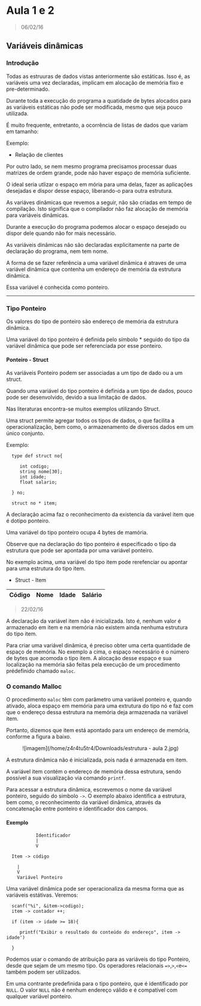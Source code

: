 # Aula 1 e 2

> 06/02/16

## Variáveis dinâmicas

### Introdução

Todas as estruuras de dados vistas anteriormente são estáticas. Isso é, as variáveis uma vez declaradas, implicam em alocação de memória fixo e pre-determinado.

Durante toda a execução do programa a quatidade de bytes alocados para as variáveis estáticas não pode ser modificada, mesmo que seja pouco utilizada.

É muito frequente, entretanto, a ocorrência de listas de dados que variam em tamanho:

Exemplo:
   - Relação de clientes

Por outro lado, se nem mesmo programa precisamos processar duas matrizes de ordem grande, pode não haver espaço de memória suficiente.

O ideal seria utlizar o espaço em mória para uma delas, fazer as aplicações desejadas e dispor desse espaço, liberando-o para outra estrutura.

As variáves dinâmicas que revemos a seguir, não são criadas em tempo de compilação. Isto significa que o compilador não faz alocação de memória para variáveis dinâmicas.

Durante a execução do programa podemos alocar o espaço desejado ou dispor dele quando não for mais necessário.

As variáveis dinâmicas não são declaradas explicitamente na parte de declaração do programa, nem tem nome.

A forma de se fazer referência a uma variável dinâmica é atraves de uma variável dinâmica que contenha um endereço de memória da estrutura dinâmica.

Essa variável é conhecida como ponteiro.

------------------------------

### Tipo Ponteiro

Os valores do tipo de ponteiro são endereço de memória da estrutura dinâmica.

Uma variável do tipo ponteiro é definida pelo símbolo \* seguido do tipo da variável dinâmica que pode ser referenciada por esse ponteiro.

#### Ponteiro - Struct

As variáveis Ponteiro podem ser associadas a um tipo de dado ou a um struct.

Quando uma variável do tipo ponteiro é definida a um tipo de dados, pouco pode ser desenvolvido, devido a sua limitação de dados.

Nas literaturas encontra-se muitos exemplos utilizando Struct.

Uma struct permite agregar todos os tipos de dados, o que facilita a operacionalização, bem como, o armazenamento de diversos dados em um único conjunto.

Exemplo:

      type def struct no{

         int codigo;
         string nome[30];
         int idade;
         float salario;

      } no;

      struct no * item;

A declaração acima faz o reconhecimento da existencia da varável item que é dotipo ponteiro.

Uma variável do tipo ponteiro ocupa 4 bytes de mamória.

Observe que na declaração do tipo ponteiro é especificado o tipo da estrutura que pode ser apontada por uma variável ponteiro.

No exemplo acima, uma variável do tipo item pode rerefenciar ou apontar para uma estrutura do tipo item.

- Struct - Item

| Código | Nome | Idade | Salário |
|--------|------|-------|---------|

> 22/02/16

A declaração da variável item não é inicializada. Isto é, nenhum valor é armazenado em item e na memória não existem ainda nenhuma estrutura do tipo item.

Para criar uma variável dinâmica, é preciso obter uma certa quantidade de espaço de memória. No exemplo a cima, o espaço necessário é o número de bytes que acomoda o tipo item. A alocação desse espaço e sua localização na memória são feitas pela execução de um procedimento prédefinido chamado `maloc`.

### O comando Malloc

O procedimento `maloc` têm com parâmetro uma variável ponteiro e, quando ativado, aloca espaço em memória para uma extrutura do tipo nó e faz com que o endereço dessa estrutura na memória deja armazenada na variável item.

Portanto, dizemos que item está apontado para um endereço de memória, conforme a figura a baixo.

<div style="text-align:center" markdown="1">

![imagem](/home/z4r4tu5tr4/Downloads/estrutura - aula 2.jpg)

</div>

A estrutura dinâmica não é inicializada, pois nada é armazenada em item.

A variável item contém o endereço de memória dessa estrutura, sendo possível a sua visualização via comando `printf`.

Para acessar a estrutura dinâmica, escrevemos o nome da variável ponteiro, seguido do simbolo `->`. O exemplo abaixo identifica a estrutura, bem como, o reconhecimento da variável dinâmica, através da concatenação entre ponteiro e identificador dos campos.

#### Exemplo

               Identificador
               |
               V

      Item -> código

        |
        V
        Variável Ponteiro


Uma variável dinâmica pode ser operacionaliza da mesma forma que as variáveis estátivas. Veremos:


      scanf("%i", &item->codigo);
      item -> contador ++;

      if (item -> idade >= 18){

         printf("Exibir o resultado do conteúdo do endereço", item -> idade')

      }

Podemos usar o comando de atribuição para as variáveis do tipo Ponteiro, desde que sejam de um mesmo tipo. Os operadores relacionais `=>`,`>`,`<`e`<=` também podem ser utilizados.

Em uma contrante predefinida para o tipo ponteiro, que é identificado por `NULL`. O valor `NULL` não é nenhum endereço válido e é compatível com qualquer variável ponteiro.
